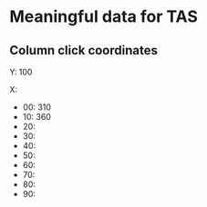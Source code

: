 # Meaningful data for TAS

## Column click coordinates

Y: 100

X:
- 00: 310
- 10: 360
- 20:
- 30:
- 40:
- 50:
- 60:
- 70:
- 80:
- 90:
